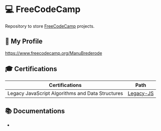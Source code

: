 # 💻 FreeCodeCamp

Repository to store [FreeCodeCamp](https://www.freecodecamp.org/) projects.

## :star2: My Profile

https://www.freecodecamp.org/ManuBrederode

## :mortar_board: Certifications
| Certifications | Path |
|-------|---------|
| Legacy JavaScript Algorithms and Data Structures | [Legacy-JS]() |

## 📚 Documentations
- 
